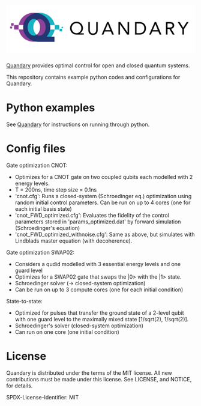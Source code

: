 # <img src="https://raw.githubusercontent.com/llnl/quandary/main/quandary_logo/quandary-logo_logo-inline-color.png" width="512" alt="Quandary"/>

[Quandary](https://github.com/LLNL/quandary) provides optimal control for open and closed quantum systems.

This repository contains example python codes and configurations for Quandary.

# Python examples
See [Quandary](https://github.com/LLNL/quandary) for instructions on running through python.

# Config files
Gate optimization CNOT:
  * Optimizes for a CNOT gate on two coupled qubits each modelled with 2 energy levels. 
  * T = 200ns, time step size = 0.1ns
  * 'cnot.cfg': Runs a closed-system (Schroedinger eq.) optimization using random initial control parameters. Can be run on up to 4 cores (one for each initial basis state)
  * 'cnot_FWD_optimized.cfg': Evaluates the fidelity of the control parameters stored in 'params_optimized.dat' by forward simulation (Schroedinger's equation)
  * 'cnot_FWD_optimized_withnoise.cfg': Same as above, but simulates with Lindblads master equation (with decoherence). 

Gate optimization SWAP02:
  * Considers a qudid modelled with 3 essential energy levels and one guard level
  * Optimizes for a SWAP02 gate that swaps the |0> with the |1> state. 
  * Schroedinger solver (-> closed-system optimization)
  * Can be run on up to 3 compute cores (one for each initial condition)

State-to-state:
  * Optimized for pulses that transfer the ground state of a 2-level qubit with one guard level to the maximally mixed state [1/sqrt(2), 1/sqrt(2)]. 
  * Schroedinger's solver (closed-system optimization)
  * Can run on one core (one initial condition)


# License

Quandary is distributed under the terms of the MIT license. All new contributions must be made under this license. See LICENSE, and NOTICE, for details. 

SPDX-License-Identifier: MIT
